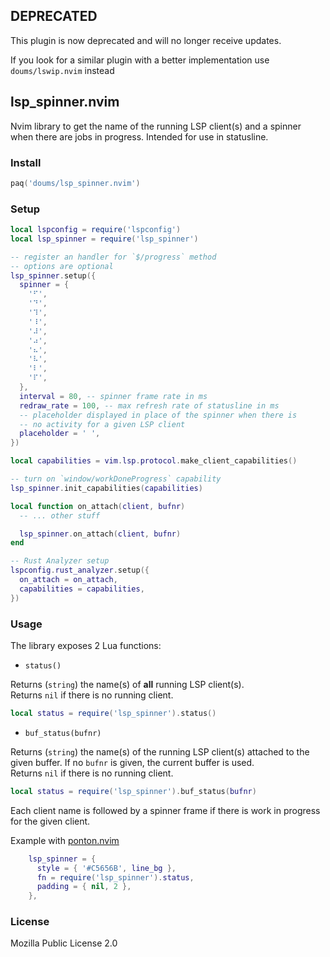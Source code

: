 ## DEPRECATED

This plugin is now deprecated and will no longer receive updates.

If you look for a similar plugin with a better implementation use
`doums/lswip.nvim` instead

## lsp_spinner.nvim

Nvim library to get the name of the running LSP client(s) and
a spinner when there are jobs in progress. Intended for use in
statusline.

### Install

```lua
paq('doums/lsp_spinner.nvim')
```

### Setup

```lua
local lspconfig = require('lspconfig')
local lsp_spinner = require('lsp_spinner')

-- register an handler for `$/progress` method
-- options are optional
lsp_spinner.setup({
  spinner = {
    '⠋',
    '⠙',
    '⠹',
    '⠸',
    '⠼',
    '⠴',
    '⠦',
    '⠧',
    '⠇',
    '⠏',
  },
  interval = 80, -- spinner frame rate in ms
  redraw_rate = 100, -- max refresh rate of statusline in ms
  -- placeholder displayed in place of the spinner when there is
  -- no activity for a given LSP client
  placeholder = ' ',
})

local capabilities = vim.lsp.protocol.make_client_capabilities()

-- turn on `window/workDoneProgress` capability
lsp_spinner.init_capabilities(capabilities)

local function on_attach(client, bufnr)
  -- ... other stuff

  lsp_spinner.on_attach(client, bufnr)
end

-- Rust Analyzer setup
lspconfig.rust_analyzer.setup({
  on_attach = on_attach,
  capabilities = capabilities,
})
```

### Usage

The library exposes 2 Lua functions:

- `status()`

Returns (`string`) the name(s) of **all** running LSP client(s).\
Returns `nil` if there is no running client.

```lua
local status = require('lsp_spinner').status()
```

- `buf_status(bufnr)`

Returns (`string`) the name(s) of the running LSP client(s)
attached to the given buffer. If no `bufnr` is given, the current
buffer is used.\
Returns `nil` if there is no running client.

```lua
local status = require('lsp_spinner').buf_status(bufnr)
```

Each client name is followed by a spinner frame if there is work
in progress for the given client.

Example with [ponton.nvim](https://github.com/doums/ponton.nvim)

```lua
    lsp_spinner = {
      style = { '#C5656B', line_bg },
      fn = require('lsp_spinner').status,
      padding = { nil, 2 },
    },
```

### License

Mozilla Public License 2.0

